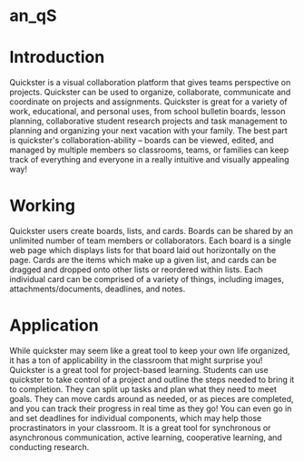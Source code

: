 # an_qS

# Introduction
Quickster is a visual collaboration platform that gives teams perspective on projects. Quickster can be used to organize, collaborate, communicate and coordinate on projects and assignments. Quickster is great for a variety of work, educational, and personal uses, from school bulletin boards, lesson planning, collaborative student research projects and task management to planning and organizing your next vacation with your family.  The best part is quickster's collaboration-ability – boards can be viewed, edited, and managed by multiple members so classrooms, teams, or families can keep track of everything and everyone in a really intuitive and visually appealing way!

# Working 
Quickster users create boards, lists, and cards.  Boards can be shared by an unlimited number of team members or collaborators.  Each board is a single web page which displays lists for that board laid out horizontally on the page. Cards are the items which make up a given list, and cards can be dragged and dropped onto other lists or reordered within lists. Each individual card can be comprised of a variety of things, including images, attachments/documents, deadlines, and notes.

# Application
While quickster may seem like a great tool to keep your own life organized, it has a ton of applicability in the classroom that might surprise you!  Quickster is a great tool for project-based learning.  Students can use quickster to take control of a project and outline the steps needed to bring it to completion.  They can split up tasks and plan what they need to meet goals.  They can move cards around as needed, or as pieces are completed, and you can track their progress in real time as they go!  You can even go in and set deadlines for individual components, which may help those procrastinators in your classroom. It is a great tool for synchronous or asynchronous communication, active learning, cooperative learning, and conducting research.
